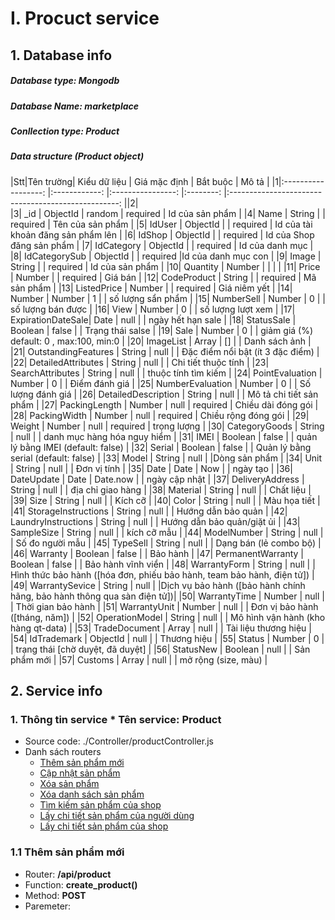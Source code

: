 # I. Procuct service
## 1. Database info
##### Database type: Mongodb
##### Database Name: marketplace
##### Conllection type: Product
##### Data structure (Product object)

|Stt|Tên trường| Kiểu dữ liệu | Giá mặc định | Bắt buộc | Mô tả |
|1|:------------------:  |:------------:    |:----------------:    |:--------:    |:--------------------------------------------------:  ||2|  
|3| _id               | ObjectId  | random | required | Id của sản phẩm |
|4| Name              | String    |           | required | Tên của sản phẩm |
|5| IdUser            | ObjectId  |           | required | Id của tài khoản đăng sản phẩm lên |
|6| IdShop            | ObjectId  |           | required | Id của Shop đăng sản phẩm  |
|7| IdCategory        | ObjectId  |           | required | Id của danh mục  |
|8| IdCategorySub     | ObjectId  |           | required |Id của danh mục con  |
|9| Image             | String    |           | required | Id của sản phẩm |
|10| Quantity          | Number    |           |            |  |
|11| Price             | Number    |           | required | Giá bán  |
|12| CodeProduct       | String    |           | required | Mã sản phẩm |
|13| ListedPrice       | Number    |           | required | Giá niêm yết  |
|14| Number            | Number    |     1     |           | số lượng  sẩn phẩm  |
|15| NumberSell        | Number    |     0     |           | số lượng  bán được  |
|16| View              | Number    |     0     |           | số lượng  lượt xem   |
|17| ExpirationDateSale| Date      |    null   |           | ngày hết hạn sale    |
|18| StatusSale        | Boolean   |    false  |           | Trạng thái salse     |
|19| Sale              | Number    |     0     |           | giảm giá (%) default: 0 , max:100, min:0      |
|20| ImageList         | Array     |    []     |           | Danh sách ảnh      |
|21| OutstandingFeatures          | String      |    null     |           | Đặc điểm nổi bật (ít 3 đặc điểm)       |
|22| DetailedAttributes           | String      |    null     |           | Chi tiết thuộc tính        |
|23| SearchAttributes             | String      |    null     |           | thuộc tính tìm kiếm        |
|24| PointEvaluation              | Number       |    0     |           | Điểm đánh giá         |
|25| NumberEvaluation             | Number       |    0     |           | Số lượng đánh giá         |
|26| DetailedDescription          | String      |    null     |           | Mô tả chi tiết sản phẩm         |
|27| PackingLength              | Number       |    null     |    required       | Chiều dài đóng gói         |
|28| PackingWidth               | Number       |    null     |      required     | Chiều rộng đóng gói         |
|29| Weight                     | Number      |    null     |       required    | trọng lượng       |
|30| CategoryGoods              | String      |    null     |           | danh mục hàng hóa nguy hiểm         |
|31| IMEI                       | Boolean       |    false     |           | quản lý bằng IMEI (default: false)         |
|32| Serial                     | Boolean       |    false     |           | Quản lý bằng serial (default: false)         |
|33| Model                      | String         |    null     |           |Dòng sản phẩm          |
|34| Unit                       | String        |    null     |           | Đơn vị tính          |
|35| Date                       | Date        |    Now     |           | ngày tạo          |
|36| DateUpdate                 | Date       |    Date.now     |           | ngày cập nhật          |
|37| DeliveryAddress            | String        |    null     |           | địa chỉ giao hàng         |
|38| Material                   | String        |    null     |           | Chất liệu        |
|39| Size                       | String        |    null     |           | Kích cỡ         |
|40| Color                      | String        |    null     |           | Màu họa tiết        |
|41| StorageInstructions        | String        |    null     |           | Hướng dẫn bảo quản      |
|42| LaundryInstructions        | String        |    null     |           | Hướng dẫn bảo quản/giặt ủi       |
|43| SampleSize                 | String        |    null     |           | kích cỡ mẫu         |
|44| ModelNumber                | String        |    null     |           | Số đo người mẫu         |
|45| TypeSell                   | String        |    null     |           | Dạng bán (lẻ combo bộ)        |
|46| Warranty                   | Boolean         |    false     |           | Bảo hành         |
|47| PermanentWarranty          | Boolean        |    false     |           | Bảo hành vĩnh viển         |
|48| WarrantyForm               | String        |    null     |       | Hình thức bảo hành ([hóa đơn, phiếu bảo hành, team bảo hành, điện tử])     |
|49| WarrantySevice             | String        |    null     |     |Dịch vụ bảo hành ([bảo hành chính hãng, bảo hành thông qua sàn điện tử])|
|50| WarrantyTime                | Number        |    null     |           | Thời gian bảo hành     |
|51| WarrantyUnit                | Number        |    null     |           | Đơn vị bảo hành ([tháng, năm])        |
|52| OperationModel             | String        |    null     |           | Mô hình vận hành (kho hàng qt-data)         |
|53| TradeDocument              | Array         |    null     |           | Tài liệu thương hiệu        |
|54| IdTrademark                | ObjectId         |    null     |           | Thương hiệu         |
|55| Status                     | Number         |    0     |           | trạng thái [chờ duyệt, đã duyệt]       |
|56| StatusNew                  | Boolean         |    null     |           | Sản phẩm mới       |
|57| Customs                    | Array         |    null     |           | mở rộng (size, màu)         |

## 2. Service info  
### 1. Thông tin service * Tên service: **Product**  
* Source code: ./Controller/productController.js  
* Danh sách routers  
   * [Thêm sản phẩm mới](#thêm-sản-phẩm-mới)  
   * [Cập nhật sản phẩm ](#cập-nhật-sản-phẩm )  
   * [Xóa sản phẩm ](#xóa-sản-phẩm)
   * [Xóa danh sách sản phẩm](#xóa-danh-sách-sản-phẩm)
   * [Tìm kiếm sản phẩm của shop ](#tìm-kiếm-sản-phẩm-của-shop)
   * [Lấy chi tiết sản phẩm của người dùng ](#lấy-chi-tiết-sản-phẩm-của-người-dùng)
   * [Lấy chi tiết sản phẩm của shop ](#lấy-chi-tiết-sản-phẩm-của-shop)
  
### 1.1  Thêm sản phẩm mới  
 - Router: **/api/product**  
 - Function: **create_product()**  
 - Method: **POST**
 - Paremeter: 
